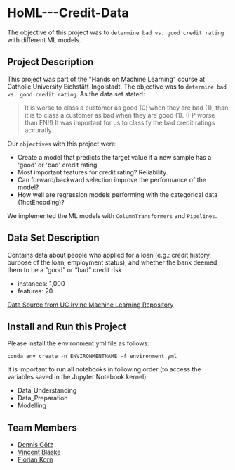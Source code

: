 # HoML---Credit-Data
The objective of this project was to ```determine bad vs. good credit rating``` with different ML models.

## Project Description
This project was part of the "Hands on Machine Learning" course at Catholic University Eichstätt-Ingolstadt. The objective was to ```determine bad vs. good credit rating```. As the data set stated:
> It is worse to class a customer as good (0) when they are bad (1), than it is to class a customer as bad when they are good (1). (FP worse than FN!!)
It was important for us to classify the bad credit ratings accuratly.
> 
Our ```objectives``` with this project were:
- Create a model that predicts the target value if a new sample has a 'good' or 'bad' credit rating.
- Most important features for credit rating? Reliability.
- Can forward/backward selection improve the performance of the model?
- How well are regression models performing with the categorical data (1hotEncoding)?

We implemented the ML models with ```ColumnTransformers``` and ```Pipelines```.

## Data Set Description
Contains data about people who applied for a loan (e.g.: credit history, purpose of the loan, employment status), and whether the bank deemed them to be a “good” or “bad” credit risk
- instances: 1,000
- features: 20

[Data Source from UC Irvine Machine Learning Repository](https://archive.ics.uci.edu/ml/datasets/statlog+(german+credit+data))

## Install and Run this Project
Please install the environment.yml file as follows:
```
conda env create -n ENVIRONMENTNAME -f environment.yml
```
It is important to run all notebooks in following order (to access the variables saved in the Jupyter Notebook kernel):
- Data_Understanding
- Data_Preparation
- Modelling

## Team Members
- [Dennis Götz](https://github.com/dennismgoetz)
- [Vincent Bläske](https://github.com/vini1166)
- [Florian Korn](https://github.com/flo1166)
